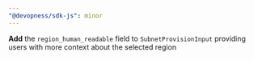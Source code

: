 ```yaml
---
"@devopness/sdk-js": minor
---
```


**Add** the `region_human_readable` field to `SubnetProvisionInput` providing users with more context about the selected region
